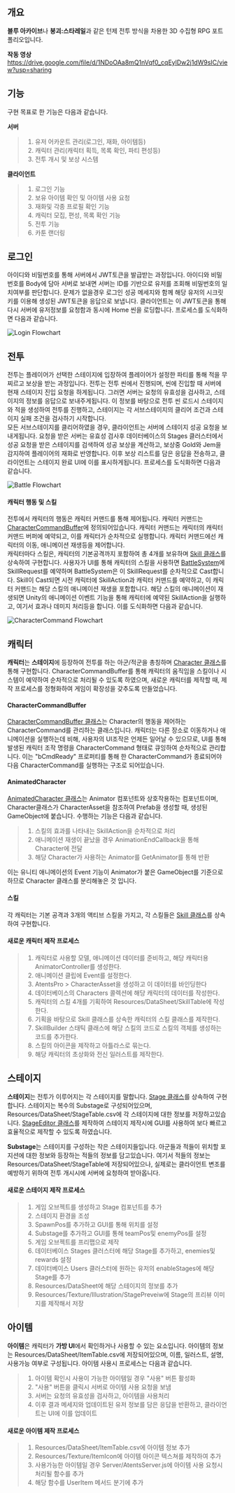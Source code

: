 개요
----------------------
**블루 아카이브**나 **붕괴:스타레일**과 같은 턴제 전투 방식을 차용한 3D 수집형 RPG 포트폴리오입니다.

**작동 영상**
https://drive.google.com/file/d/1NDoOAa8mQ1nVqf0_cqEylDw2j1dW9sIC/view?usp=sharing

기능
---------------------
구현 목표로 한 기능은 다음과 같습니다.

**서버**
> 1. 유저 어카운트 관리(로그인, 재화, 아이템등)<br>
> 2. 캐릭터 관리(캐릭터 획득, 목록 확인, 파티 편성등)<br>
> 3. 전투 개시 및 보상 시스템<br>

**클라이언트**
> 1. 로그인 기능<br>
> 2. 보유 아이템 확인 및 아이템 사용 요청<br>
> 3. 재화및 각종 프로필 확인 기능<br>
> 4. 캐릭터 모집, 편성, 목록 확인 기능<br>
> 5. 전투 기능<br>
> 6. 카툰 랜더링<br>

로그인
----------------------
  아이디와 비밀번호를 통해 서버에서 JWT토큰을 발급받는 과정입니다. 아이디와 비밀번호를 Body에 담아 서버로 보내면 서버는 ID를 기반으로 유저를 조회해 비밀번호의 일치여부를 판단합니다. 문제가 없을경우 로그인 성공 메세지와 함께 해당 유저의 시크릿 키를 이용해 생성된 JWT토큰을 응답으로 보냅니다. 클라이언트는 이 JWT토큰을 통해 다시 서버에 유저정보를 요청함과 동시에 Home 씬을 로딩합니다. 프로세스를 도식화하면 다음과 같습니다.

![Login Flowchart](./Images/LoginFlowchart.png)

전투
--------------------
  전투는 플레이어가 선택한 스테이지에 입장하여 플레이어가 설정한 파티를 통해 적을 무찌르고 보상을 받는 과정입니다. 전투는 전투 씬에서 진행되며, 씬에 진입할 때 서버에 현재 스테이지 진입 요청을 하게됩니다. 그러면 서버는 요청의 유효성을 검사하고, 스테이지의 정보를 응답으로 보내주게됩니다. 이 정보를 바탕으로 전투 씬 로드시 스테이지와 적을 생성하여 전투를 진행하고, 스테이지는 각 서브스테이지의 클리어 조건과 스테이지 실패 조건을 검사하기 시작합니다.<br>
  모든 서브스테이지를 클리어하였을 경우, 클라이언트는 서버에 스테이지 성공 요청을 보내게됩니다. 요청을 받은 서버는 유효성 검사후 데이터베이스의 Stages 클러스터에서 성공 요청을 받은 스테이지를 검색하여 성공 보상을 계산하고, 보상중 Gold와 Jem을 감지하여 플레이어의 재화로 반영합니다. 이후 보상 리스트를 담은 응답을 전송하고, 클라이언트는 스테이지 완료 UI에 이를 표시하게됩니다. 프로세스를 도식화하면 다음과 같습니다.

![Battle Flowchart](./Images/BattleFlowchart.png)

#### 캐릭터 행동 및 스킬
  전투에서 캐릭터의 행동은 캐릭터 커맨드를 통해 제어됩니다. 캐릭터 커맨드는 [CharacterCommandBuffer](./Assets/Scripts/Objects/Character/CharacterCommandBuffer.cs)에 정의되어있습니다. 캐릭터 커맨드는 캐릭터의 캐릭터 커맨드 버퍼에 예약되고, 이를 캐릭터가 순차적으로 실행합니다. 캐릭터 커맨드에선 캐릭터의 이동, 애니메이션 재생등을 제어합니다.<br>
  캐릭터마다 스킬은, 캐릭터의 기본공격까지 포함하여 총 4개를 보유하며 [Skill 클래스](./Assets/Scripts/Battle/Skill/Skill.cs)를 상속하여 구현합니다. 사용자가 UI를 통해 캐릭터의 스킬을 사용하면 [BattleSystem](./Assets/Scripts/System/BattleSystem.cs)에 SkillRequest를 예약하며 BattleSystem은 이 SkillRequest를 순차적으로 Cast합니다. Skill이 Cast되면 시전 캐릭터에 SkillAction과 캐릭터 커맨드를 예약하고, 이 캐릭터 커맨드는 해당 스킬의 애니메이션 재생을 포함합니다. 해당 스킬의 애니메이션이 재생되면 Unity의 애니메이션 이벤트 기능을 통해 캐릭터에 예약된 SkillAction을 실행하고, 여기서 효과나 데미지 처리등을 합니다. 이를 도식화하면 다음과 같습니다.

![CharacterCommand Flowchart](./Images/CharacterCommandFlowchart.png)

캐릭터
--------------------
**캐릭터**는 **스테이지**에 등장하여 전투를 하는 아군/적군을 총칭하며 [Character 클래스](./Assets/Scripts/Objects/Character/Character.cs)를 통해 구현합니다. CharacterCommandBuffer를 통해 캐릭터의 움직임을 스킬이나 시스템이 예약하여 순차적으로 처리될 수 있도록 하였으며, 새로운 캐릭터를 제작할 때, 제작 프로세스를 정형화하여 게임이 확장성을 갖추도록 만들었습니다.

#### CharacterCommandBuffer
[CharacterCommandBuffer 클래스](./Assets/Scripts/Objects/Character/CharacterCommandBuffer.cs)는 Character의 행동을 제어하는 CharacterCommand를 관리하는 클래스입니다. 캐릭터는 다른 장소로 이동하거나 애니메이션을 실행하는데 비해, 사용자의 UI조작은 언제든 일어날 수 있으므로, UI를 통해 발생된 캐릭터 조작 명령을 CharacterCommand 형태로 큐잉하여 순차적으로 관리합니다. 이는 "bCmdReady" 프로퍼티를 통해 한 CharacterCommand가 종료되어야 다음 CharacterCommand를 실행하는 구조로 되어있습니다.

#### AnimatedCharacter
[AnimatedCharacter 클래스](./Assets/Scripts/Objects/Character/AnimatedCharacter.cs)는 Animator 컴포넌트와 상호작용하는 컴포넌트이며, Character클래스가 CharacterAsset을 참조하여 Prefab을 생성할 때, 생성된 GameObject에 붙습니다. 수행하는 기능은 다음과 같습니다.
> 1. 스킬의 효과를 나타내는 SkillAction을 순차적으로 처리<br>
> 2. 애니메이션 재생이 끝났을 경우 AnimationEndCallback을 통해 Character에 전달<br>
> 3. 해당 Character가 사용하는 Animator를 GetAnimator를 통해 반환

이는 유니티 애니메이션의 Event 기능이 Animator가 붙은 GameObject를 기준으로 하므로 Character 클래스를 분리해놓은 것 입니다.

#### 스킬
각 캐릭터는 기본 공격과 3개의 액티브 스킬을 가지고, 각 스킬들은 [Skill 클래스](./Assets/Scripts/Battle/Skill/Skill.cs)를 상속하여 구현합니다.

#### 새로운 캐릭터 제작 프로세스
> 1. 캐릭터로 사용할 모델, 애니메이션 데이터를 준비하고, 해당 캐릭터용 AnimatorController를 생성한다.<br>
> 2. 애니메이션 클립에 Event를 설정한다.<br>
> 3. AtentsPro > CharacterAsset을 생성하고 이 데이터를 바인딩한다<br>
> 4. 데이터베이스의 Characters 콜렉션에 해당 캐릭터의 데이터를 작성한다.<br>
> 5. 캐릭터의 스킬 4개를 기획하여 Resources/DataSheet/SkillTable에 작성한다.<br>
> 6. 기획을 바탕으로 Skill 클래스를 상속한 캐릭터의 스킬 클래스를 제작한다.<br>
> 7. SkillBuilder 스태틱 클래스에 해당 스킬의 코드로 스킬의 객체를 생성하는 코드를 추가한다.<br>
> 8. 스킬의 아이콘을 제작하고 아틀라스로 묶는다.<br>
> 9. 해당 캐릭터의 초상화와 전신 일러스트를 제작한다.<br>

스테이지
-----------------------------------------
**스테이지**는 전투가 이루어지는 각 스테이지를 말합니다. [Stage 클래스](./Assets/Scripts/Battle/Stage/Stage.cs)를 상속하여 구현합니다. 스테이지는 복수의 Substage로 구성되어있으며, Resources/DataSheet/StageTable.csv에 각 스테이지에 대한 정보를 저장하고있습니다. [StageEditor 클래스](./Assets/Scripts/Editor/Battle/StageEditor.cs)를 제작하여 스테이지 제작시에 GUI를 사용하여 보다 빠르고 효율적으로 제작할 수 있도록 하였습니다.

**Substage**는 스테이지를 구성하는 작은 스테이지들입니다. 아군들과 적들이 위치할 포지션에 대한 정보와 등장하는 적들의 정보를 담고있습니다. 여기서 적들의 정보는 Resources/DataSheet/StageTable에 저장되어있으나, 실제로는 클라이언트 변조를 예방하기 위하여 전투 개시시에 서버에 요청하여 받아옵니다.

#### 새로운 스테이지 제작 프로세스
> 1. 게임 오브젝트를 생성하고 Stage 컴포넌트를 추가<br>
> 2. 스테이지 환경을 조성<br>
> 3. SpawnPos를 추가하고 GUI를 통해 위치를 설정<br>
> 4. Substage를 추가하고 GUI를 통해 teamPos및 enemyPos를 설정<br>
> 5. 게임 오브젝트를 프리팹으로 제작<br>
> 6. 데이터베이스 Stages 클러스터에 해당 Stage를 추가하고, enemies및 rewards 설정<br>
> 7. 데이터베이스 Users 클러스터에 원하는 유저의 enableStages에 해당 Stage를 추가<br>
> 8. Resources/DataSheet에 해당 스테이지의 정보를 추가<br>
> 9. Resources/Texture/Illustration/StagePreveiw에 Stage의 프리뷰 이미지를 제작해서 저장<br>

아이템
----------------------------------------
**아이템**은 캐릭터가 **가방 UI**에서 확인하거나 사용할 수 있는 요소입니다. 아이템의 정보는 Resources/DataSheet/ItemTable.csv에 저장되어있으며, 이름, 일러스트, 설명, 사용가능 여부로 구성됩니다. 아이템 사용시 프로세스는 다음과 같습니다.
> 1. 아이템 확인시 사용이 가능한 아이템일 경우 "사용" 버튼 활성화<br>
> 2. "사용" 버튼을 클릭시 서버로 아이템 사용 요청을 보냄<br>
> 3. 서버는 요청의 유효성을 검사하고, 아이템을 사용처리<br>
> 4. 이후 결과 메세지와 업데이트된 유저 정보를 담은 응답을 반환하고, 클라이언트는 UI에 이를 업데이트<br>

#### 새로운 아이템 제작 프로세스
> 1. Resources/DataSheet/ItemTable.csv에 아이템 정보 추가
> 2. Resources/Texture/ItemIcon에 아이템 아이콘 텍스쳐를 제작하여 추가
> 3. 사용가능한 아이템일 경우 Server/AtentsServer.js에 아이템 사용 요청시 처리될 함수를 추가
> 4. 해당 함수를 UserItem 메서드 분기에 추가

